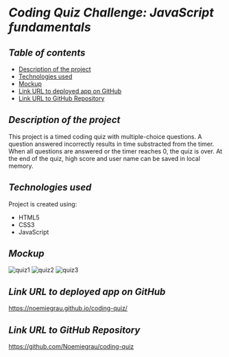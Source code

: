 # **_Coding Quiz Challenge: JavaScript fundamentals_**

## **_Table of contents_**
* [Description of the project](#description-of-the-project)
* [Technologies used](#technologies-used)
* [Mockup](#mockup)
* [Link URL to deployed app on GitHub](#link-URL-to-deployed-app-on-GitHub)
* [Link URL to GitHub Repository](#link-URL-to-GitHub-repository)

## **_Description of the project_**
This project is a timed coding quiz with multiple-choice questions. A question answered incorrectly results in time substracted from the timer. When all questions are answered or the timer reaches 0, the quiz is over. At the end of the quiz, high score and user name can be saved in local memory.

## **_Technologies used_**
Project is created using:
* HTML5
* CSS3
* JavaScript

## **_Mockup_**
![quiz1](https://user-images.githubusercontent.com/78329298/110989694-16896b80-8327-11eb-8b78-803dd786010a.png)
![quiz2](https://user-images.githubusercontent.com/78329298/110989697-17220200-8327-11eb-9b36-98098df61e7f.png)
![quiz3](https://user-images.githubusercontent.com/78329298/110989700-17ba9880-8327-11eb-9382-3ab2f16aa6e3.png)

## **_Link URL to deployed app on GitHub_**
https://noemiegrau.github.io/coding-quiz/

## **_Link URL to GitHub Repository_**
https://github.com/Noemiegrau/coding-quiz
